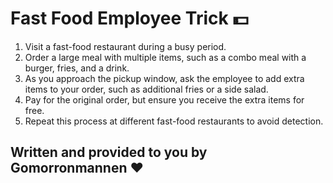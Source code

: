 # Fast Food Employee Trick 💵

1. Visit a fast-food restaurant during a busy period.
2. Order a large meal with multiple items, such as a combo meal with a burger, fries, and a drink.
3. As you approach the pickup window, ask the employee to add extra items to your order, such as additional fries or a side salad.
4. Pay for the original order, but ensure you receive the extra items for free.
5. Repeat this process at different fast-food restaurants to avoid detection.

## Written and provided to you by **Gomorronmannen** ❤️
